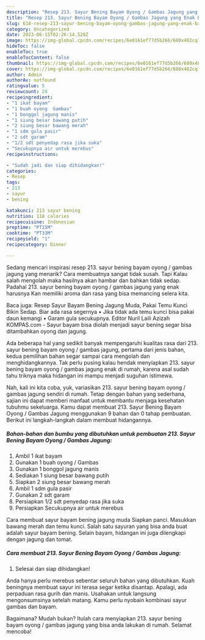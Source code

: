 ```yaml
---
description: "Resep 213. Sayur Bening Bayam Oyong / Gambas Jagung yang Enak Banget"
title: "Resep 213. Sayur Bening Bayam Oyong / Gambas Jagung yang Enak Banget"
slug: 618-resep-213-sayur-bening-bayam-oyong-gambas-jagung-yang-enak-banget
category: Uncategorized
date: 2023-06-15T02:26:14.528Z
image: https://img-global.cpcdn.com/recipes/6e0161ef77d5b266/680x482cq70/213-sayur-bening-bayam-oyong-gambas-jagung-foto-resep-utama.jpg
hideToc: false
enableToc: true
enableTocContent: false
thumbnail: https://img-global.cpcdn.com/recipes/6e0161ef77d5b266/680x482cq70/213-sayur-bening-bayam-oyong-gambas-jagung-foto-resep-utama.jpg
cover: https://img-global.cpcdn.com/recipes/6e0161ef77d5b266/680x482cq70/213-sayur-bening-bayam-oyong-gambas-jagung-foto-resep-utama.jpg
author: Admin
authorAv: notfound
ratingvalue: 5
reviewcount: 24
recipeingredient:
- "1 ikat bayam"
- "1 buah oyong  Gambas"
- "1 bonggol jagung manis"
- "1 siung besar bawang putih"
- "2 siung besar bawang merah"
- "1 sdm gula pasir"
- "2 sdt garam"
- "1/2 sdt penyedap rasa jika suka"
- "Secukupnya air untuk merebus"
recipeinstructions:

- "Sudah jadi dan siap dihidangkan!"
categories:
- Resep
tags:
- 213
- sayur
- bening

katakunci: 213 sayur bening 
nutrition: 118 calories
recipecuisine: Indonesian
preptime: "PT15M"
cooktime: "PT33M"
recipeyield: "1"
recipecategory: Dinner

---
```



Sedang mencari inspirasi resep 213. sayur bening bayam oyong / gambas jagung yang menarik? Cara membuatnya sangat tidak susah. Tapi Kalau salah mengolah maka hasilnya akan hambar dan bahkan tidak sedap. Padahal 213. sayur bening bayam oyong / gambas jagung yang enak harusnya Kan memiliki aroma dan rasa yang bisa memancing selera kita.


Baca juga: Resep Sayur Bayam Bening Jagung Muda, Pakai Temu Kunci Bikin Sedap. Biar ada rasa segernya • Jika tidak ada temu kunci bisa pakai daun kemangi • Garam gula secukupnya. Editor Nuril Laili Azizah KOMPAS.com - Sayur bayam bisa diolah menjadi sayur bening segar bisa ditambahkan oyong dan jagung.

Ada beberapa hal yang sedikit banyak mempengaruhi kualitas rasa dari 213. sayur bening bayam oyong / gambas jagung, pertama dari jenis bahan, kedua pemilihan bahan segar sampai cara mengolah dan menghidangkannya. Tak perlu pusing kalau hendak menyiapkan 213. sayur bening bayam oyong / gambas jagung enak di rumah, karena asal sudah tahu triknya maka hidangan ini mampu menjadi suguhan istimewa.


Nah, kali ini kita coba, yuk, variasikan 213. sayur bening bayam oyong / gambas jagung sendiri di rumah. Tetap dengan bahan yang sederhana, sajian ini dapat memberi manfaat untuk membantu menjaga kesehatan tubuhmu sekeluarga. Kamu dapat membuat 213. Sayur Bening Bayam Oyong / Gambas Jagung menggunakan 9 bahan dan 0 tahap pembuatan. Berikut ini langkah-langkah dalam membuat hidangannya.

<!--inarticleads1-->

##### Bahan-bahan dan bumbu yang dibutuhkan untuk pembuatan 213. Sayur Bening Bayam Oyong / Gambas Jagung:

1. Ambil 1 ikat bayam
1. Gunakan 1 buah oyong / Gambas
1. Gunakan 1 bonggol jagung manis
1. Sediakan 1 siung besar bawang putih
1. Siapkan 2 siung besar bawang merah
1. Ambil 1 sdm gula pasir
1. Gunakan 2 sdt garam
1. Persiapkan 1/2 sdt penyedap rasa jika suka
1. Persiapkan Secukupnya air untuk merebus


Cara membuat sayur bayam bening jagung muda Siapkan panci. Masukkan bawang merah dan temu kunci. Salah satu sayuran yang bisa anda buat adalah sayur bayam bening. Selain bayam, hidangan ini juga dilengkapi dengan jagung dan tomat. 

<!--inarticleads2-->

##### Cara membuat 213. Sayur Bening Bayam Oyong / Gambas Jagung:


1. Selesai dan siap dihidangkan!

Anda hanya perlu merebus sebentar seluruh bahan yang dibutuhkan. Kuah beningnya membuat sayur ini terasa segar ketika disantap. Apalagi, ada perpaduan rasa gurih dan manis. Usahakan untuk langsung mengonsumsinya setelah matang. Kamu perlu nyobain kombinasi sayur gambas dan bayam. 

Bagaimana? Mudah bukan? Itulah cara menyiapkan 213. sayur bening bayam oyong / gambas jagung yang bisa anda lakukan di rumah. Selamat mencoba!
